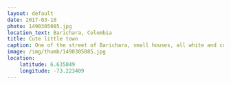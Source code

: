```yaml
---
layout: default
date: 2017-03-10
photo: 1490305085.jpg
location_text: Barichara, Colombia
title: Cute little town
caption: One of the street of Barichara, small houses, all white and cobbled streets. So nice!
image: /img/thumb/1490305085.jpg
location:
    latitude: 6.635849
    longitude: -73.223409
---
```

